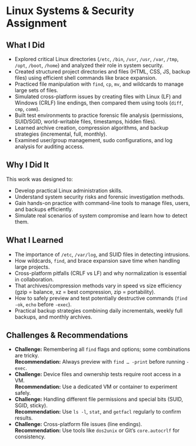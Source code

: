 # Linux Systems & Security Assignment  

##  What I Did  
- Explored critical Linux directories (`/etc`, `/bin`, `/usr`, `/usr`, `/var`, `/tmp`, `/opt`, `/boot`, `/home`) and analyzed their role in system security.  
- Created structured project directories and files (HTML, CSS, JS, backup files) using efficient shell commands like brace expansion.  
- Practiced file manipulation with `find`, `cp`, `mv`, and wildcards to manage large sets of files.  
- Simulated cross-platform issues by creating files with Linux (LF) and Windows (CRLF) line endings, then compared them using tools (`diff`, `cmp`, `comm`).  
- Built test environments to practice forensic file analysis (permissions, SUID/SGID, world-writable files, timestamps, hidden files).  
- Learned archive creation, compression algorithms, and backup strategies (incremental, full, monthly).  
- Examined user/group management, sudo configurations, and log analysis for auditing access.  

##  Why I Did It  
This work was designed to:  
- Develop practical Linux administration skills.  
- Understand system security risks and forensic investigation methods.  
- Gain hands-on practice with command-line tools to manage files, users, and backups efficiently.  
- Simulate real scenarios of system compromise and learn how to detect them.  

##  What I Learned  
- The importance of `/etc`, `/var/log`, and SUID files in detecting intrusions.  
- How wildcards, `find`, and brace expansion save time when handling large projects.  
- Cross-platform pitfalls (CRLF vs LF) and why normalization is essential in collaboration.  
- That archives/compression methods vary in speed vs size efficiency (gzip = balance, xz = best compression, zip = portability).  
- How to safely preview and test potentially destructive commands (`find -ok`, `echo` before `-exec`).  
- Practical backup strategies combining daily incrementals, weekly full backups, and monthly archives.  

##  Challenges & Recommendations  
- **Challenge:** Remembering all `find` flags and options; some combinations are tricky.  
  **Recommendation:** Always preview with `find … -print` before running `-exec`.  
- **Challenge:** Device files and ownership tests require root access in a VM.  
  **Recommendation:** Use a dedicated VM or container to experiment safely.  
- **Challenge:** Handling different file permissions and special bits (SUID, SGID, sticky).  
  **Recommendation:** Use `ls -l`, `stat`, and `getfacl` regularly to confirm results.  
- **Challenge:** Cross-platform file issues (line endings).  
  **Recommendation:** Use tools like `dos2unix` or Git’s `core.autocrlf` for consistency.  
